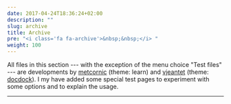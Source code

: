 ```yaml
---
date: 2017-04-24T18:36:24+02:00
description: ""
slug: archive
title: Archive
pre: "<i class='fa fa-archive'>&nbsp;&nbsp;</i> "
weight: 100
---
```


All files in this section --- with the exception of the menu choice "Test files" --- are developments by  [metcornic](https://github.com/matcornic/hugo-theme-learn/) (theme: learn) and [vjeantet](https://github.com/vjeantet/hugo-theme-docdock) (theme: [docdock](https://themes.gohugo.io/docdock/)). I my have added some special test pages to experiment with some options and to explain the usage.
***
